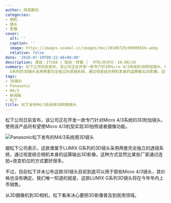 ```yaml
---
author: 网易数码
categories:
- 相机
- 镜头
- 影像
cover:
  alt: ''
  caption: ''
  image: https://images.soomal.cc/images/doc/20100729/00006556.webp
  relative: false
date: '2010-07-29T09:22:46+08:00'
description: 源自：IT168 | 版权：转载 |  平均/总评分：10.00/20
summary: 松下公司日前宣布，该公司正在开发一款专门针对Micro 4/3系统的3D附加镜头，使用该产品将有望使Micro 4/3机型实现3D拍照或者摄像功能。据松下公司表示，这款隶属于LUMIX
  G系列的3D镜头采用两套完全独立的透镜系统，通过视差结合相机本身的运算输出3D影像，这种方式显然比某些厂家通过连拍+改变机位的方式要好很多。
tags:
- 3D镜头
- Panasonic
- M4/3
- 新闻稿
- 松下
title: 松下发布M4/3系统用3D转换镜头
---
```


松下公司日前宣布，该公司正在开发一款专门针对Micro 4/3系统的3D附加镜头，使用该产品将有望使Micro 4/3机型实现3D拍照或者摄像功能。



![Panasonic松下发布的M4/3系统用3D镜头](https://images.soomal.cc/images/doc/20100729/00006556.webp)






据松下公司表示，这款隶属于LUMIX G系列的3D镜头采用两套完全独立的透镜系统，通过视差结合相机本身的运算输出3D影像，这种方式显然比某些厂家通过连拍+改变机位的方式要好很多。

不过，目前松下并未公布这款3D镜头目前到底可以用于那些Micro 4/3镜头，其价格也没有确定。我们唯一知道的就是，这款LUMIX G系列3D镜头将在今年年内上市销售。

从3D摄像机到3D相机，松下看来决心要把3D影像普及到民用领域。